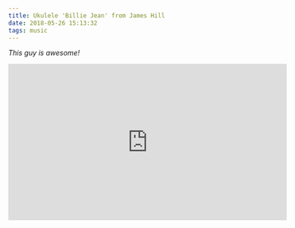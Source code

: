```yaml
---
title: Ukulele 'Billie Jean' from James Hill
date: 2018-05-26 15:13:32
tags: music
---
```

_This guy is awesome!_

<iframe width="560" height="315" src="https://www.youtube.com/embed/2gyxeXW_2T8" frameborder="0" allow="autoplay; encrypted-media" allowfullscreen></iframe>
